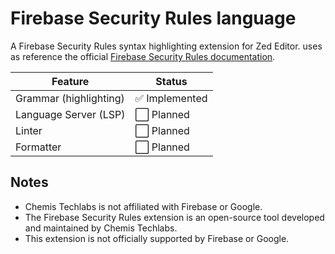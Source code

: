 # Firebase Security Rules language

A Firebase Security Rules syntax highlighting extension for Zed Editor.
uses as reference the official
[Firebase Security Rules documentation](https://firebase.google.com/docs/rules).

| Feature                | Status         |
| ---------------------- | -------------- |
| Grammar (highlighting) | ✅ Implemented |
| Language Server (LSP)  | ⬜ Planned     |
| Linter                 | ⬜ Planned     |
| Formatter              | ⬜ Planned     |

## Notes

- Chemis Techlabs is not affiliated with Firebase or Google.
- The Firebase Security Rules extension is an open-source tool developed and
  maintained by Chemis Techlabs.
- This extension is not officially supported by Firebase or Google.
